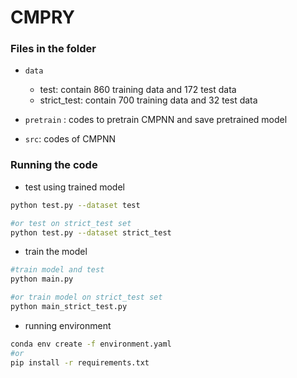# CMPRY

### Files in the folder

+ ``data``
  + test: contain 860 training data and 172 test data
  + strict_test: contain 700 training data and 32 test data
+ ``pretrain`` : codes to pretrain CMPNN and save pretrained model

+ ``src``:  codes of CMPNN

### Running the code

+ test using trained model

```bash
python test.py --dataset test

#or test on strict_test set
python test.py --dataset strict_test
```

+ train the model

```bash
#train model and test 
python main.py

#or train model on strict_test set
python main_strict_test.py
```

+ running environment

```bash
conda env create -f environment.yaml
#or
pip install -r requirements.txt
```

